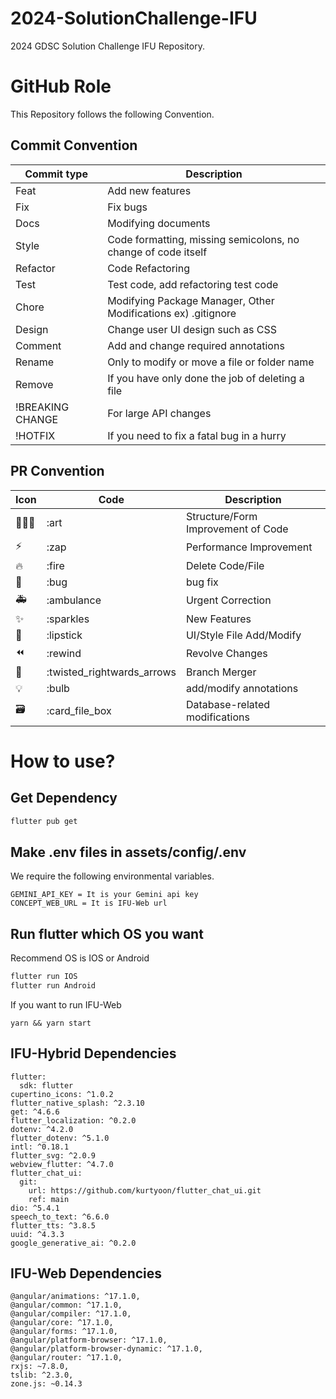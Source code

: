 # 2024-SolutionChallenge-IFU

2024 GDSC Solution Challenge IFU Repository.

# GitHub Role

This Repository follows the following Convention.

## Commit Convention

| Commit type      | Description                                                   |
| ---------------- | ------------------------------------------------------------- |
| Feat             | Add new features                                              |
| Fix              | Fix bugs                                                      |
| Docs             | Modifying documents                                           |
| Style            | Code formatting, missing semicolons, no change of code itself |
| Refactor         | Code Refactoring                                              |
| Test             | Test code, add refactoring test code                          |
| Chore            | Modifying Package Manager, Other Modifications ex) .gitignore |
| Design           | Change user UI design such as CSS                             |
| Comment          | Add and change required annotations                           |
| Rename           | Only to modify or move a file or folder name                  |
| Remove           | If you have only done the job of deleting a file              |
| !BREAKING CHANGE | For large API changes                                         |
| !HOTFIX          | If you need to fix a fatal bug in a hurry                     |

## PR Convention

| Icon | Code                       | Description                        |
| ---- | -------------------------- | ---------------------------------- |
| 🧑🏻‍🎨   | :art                       | Structure/Form Improvement of Code |
| ⚡️  | :zap                       | Performance Improvement            |
| 🔥   | :fire                      | Delete Code/File                   |
| 🐛   | :bug                       | bug fix                            |
| 🚑   | :ambulance                 | Urgent Correction                  |
| ✨   | :sparkles                  | New Features                       |
| 💄   | :lipstick                  | UI/Style File Add/Modify           |
| ⏪   | :rewind                    | Revolve Changes                    |
| 🔀   | :twisted_rightwards_arrows | Branch Merger                      |
| 💡   | :bulb                      | add/modify annotations             |
| 🗃    | :card_file_box             | Database-related modifications     |

# How to use?

## Get Dependency

```sh
flutter pub get
```

## Make .env files in assets/config/.env

We require the following environmental variables.

```
GEMINI_API_KEY = It is your Gemini api key
CONCEPT_WEB_URL = It is IFU-Web url
```

## Run flutter which OS you want

Recommend OS is IOS or Android

```sh
flutter run IOS
flutter run Android
```

If you want to run IFU-Web

```
yarn && yarn start
```

## IFU-Hybrid Dependencies

```
flutter:
  sdk: flutter
cupertino_icons: ^1.0.2
flutter_native_splash: ^2.3.10
get: ^4.6.6
flutter_localization: ^0.2.0
dotenv: ^4.2.0
flutter_dotenv: ^5.1.0
intl: ^0.18.1
flutter_svg: ^2.0.9
webview_flutter: ^4.7.0
flutter_chat_ui:
  git:
    url: https://github.com/kurtyoon/flutter_chat_ui.git
    ref: main
dio: ^5.4.1
speech_to_text: ^6.6.0
flutter_tts: ^3.8.5
uuid: ^4.3.3
google_generative_ai: ^0.2.0
```

## IFU-Web Dependencies

```
@angular/animations: ^17.1.0,
@angular/common: ^17.1.0,
@angular/compiler: ^17.1.0,
@angular/core: ^17.1.0,
@angular/forms: ^17.1.0,
@angular/platform-browser: ^17.1.0,
@angular/platform-browser-dynamic: ^17.1.0,
@angular/router: ^17.1.0,
rxjs: ~7.8.0,
tslib: ^2.3.0,
zone.js: ~0.14.3
```

